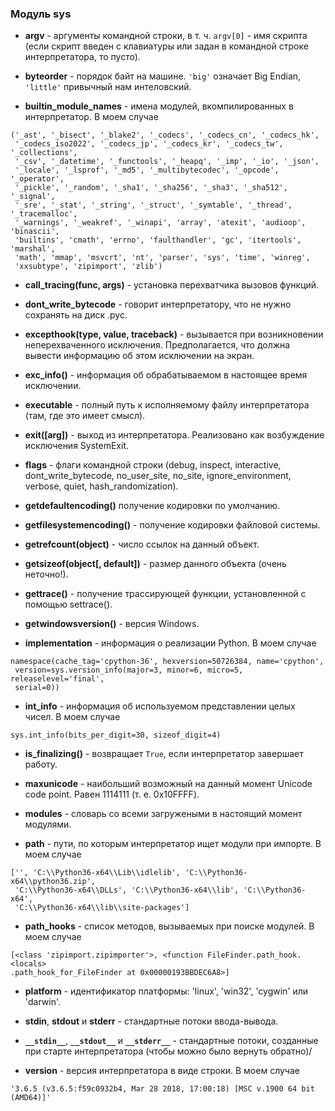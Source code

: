 ### Модуль sys

* **argv** - аргументы командной строки, в т. ч. `argv[0]` - имя скрипта (если скрипт введен с клавиатуры или задан в командной строке интерпретатора, то пусто).

* **byteorder** - порядок байт на машине. `'big'` означает Big Endian, `'little'` привычный нам интеловский.

* **builtin_module_names** - имена модулей, вкомпилированных в интерпретатор. В моем случае

```
('_ast', '_bisect', '_blake2', '_codecs', '_codecs_cn', '_codecs_hk',
 '_codecs_iso2022', '_codecs_jp', '_codecs_kr', '_codecs_tw', '_collections',
 '_csv', '_datetime', '_functools', '_heapq', '_imp', '_io', '_json',
 '_locale', '_lsprof', '_md5', '_multibytecodec', '_opcode', '_operator',
 '_pickle', '_random', '_sha1', '_sha256', '_sha3', '_sha512', '_signal',
 '_sre', '_stat', '_string', '_struct', '_symtable', '_thread', '_tracemalloc',
 '_warnings', '_weakref', '_winapi', 'array', 'atexit', 'audioop', 'binascii',
 'builtins', 'cmath', 'errno', 'faulthandler', 'gc', 'itertools', 'marshal',
 'math', 'mmap', 'msvcrt', 'nt', 'parser', 'sys', 'time', 'winreg',
 'xxsubtype', 'zipimport', 'zlib')
```

* **call_tracing(func, args)** - установка перехватчика вызовов функций.

* **dont_write_bytecode** - говорит интерпретатору, что не нужно сохранять на диск .pyc.

* **excepthook(type, value, traceback)** - вызывается при возникновении неперехваченного исключения. Предполагается, что должна вывести информацию об этом исключении на экран.

* **exc_info()** - информация об обрабатываемом в настоящее время исключении.

* **executable** - полный путь к исполняемому файлу интерпретатора (там, где это имеет смысл).

* **exit([arg])** - выход из интерпретатора. Реализовано как возбуждение исключения SystemExit.

* **flags** - флаги командной строки (debug, inspect, interactive, dont_write_bytecode, no_user_site, no_site, ignore_environment, verbose, quiet, hash_randomization).

* **getdefaultencoding()** получение кодировки по умолчанию.

* **getfilesystemencoding()** - получение кодировки файловой системы.

* **getrefcount(object)** - число ссылок на данный объект.

* **getsizeof(object[, default])** - размер данного объекта (очень неточно!).

* **gettrace()** - получение трассирующей функции, установленной с помощью settrace().

* **getwindowsversion()** - версия Windows.

* **implementation** - информация о реализации Python. В моем случае

```
namespace(cache_tag='cpython-36', hexversion=50726384, name='cpython',
 version=sys.version_info(major=3, minor=6, micro=5, releaselevel='final',
 serial=0))
```

* **int_info** - информация об используемом представлении целых чисел. В моем случае

```
sys.int_info(bits_per_digit=30, sizeof_digit=4)
```

* **is_finalizing()** - возвращает `True`, если интерпретатор завершает работу.

* **maxunicode** - наибольший возможный на данный момент Unicode code point. Равен 1114111 (т. е. 0x10FFFF).

* **modules** - словарь со всеми загружеными в настоящий момент модулями.

* **path** - пути, по которым интерпретатор ищет модули при импорте. В моем случае

```
['', 'C:\\Python36-x64\\Lib\\idlelib', 'C:\\Python36-x64\\python36.zip',
 'C:\\Python36-x64\\DLLs', 'C:\\Python36-x64\\lib', 'C:\\Python36-x64',
 'C:\\Python36-x64\\lib\\site-packages']
```

* **path_hooks** - список методов, вызываемых при поиске модулей. В моем случае

```
[<class 'zipimport.zipimporter'>, <function FileFinder.path_hook.<locals>
.path_hook_for_FileFinder at 0x00000193BBDEC6A8>]
```

* **platform** - идентификатор платформы: 'linux', 'win32', 'cygwin' или 'darwin'.

* **stdin**, **stdout** и **stderr** - стандартные потоки ввода-вывода.

* **`__stdin__`**, **`__stdout__`** и **`__stderr__`** - стандартные потоки, созданные при старте интерпретатора (чтобы можно было вернуть обратно)/

* **version** - версия интерпретатора в виде строки. В моем случае

```
'3.6.5 (v3.6.5:f59c0932b4, Mar 28 2018, 17:00:18) [MSC v.1900 64 bit (AMD64)]'
```